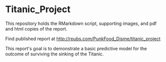 # Titanic_Project

This repository holds the RMarkdown script, supporting images, and pdf and html copies of the report.

Find published report at http://rpubs.com/PunkFood_Disme/titanic_project

This report's goal is to demonstrate a basic predictive model for the outcome of surviving the sinking of the Titanic. 

